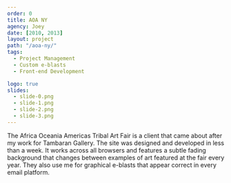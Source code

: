 ```yaml
---
order: 0
title: AOA NY
agency: Joey
date: [2010, 2013]
layout: project
path: "/aoa-ny/"
tags:
  - Project Management
  - Custom e-blasts
  - Front-end Development

logo: true
slides:
  - slide-0.png
  - slide-1.png
  - slide-2.png
  - slide-3.png
---
```

The Africa Oceania Americas Tribal Art Fair is a client that came about after my work for Tambaran Gallery. The site was designed and developed in less than a week. It works across all browsers and features a subtle fading background that changes between examples of art featured at the fair every year. They also use me for graphical e-blasts that appear correct in every email platform.
